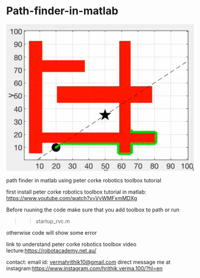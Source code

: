 # Path-finder-in-matlab
![](picture/path.PNG)




path finder in matlab using peter corke robotics toolbox tutorial

first install peter corke robotics toolbox tutorial in matlab:
 https://www.youtube.com/watch?v=VyWMFxmMDXg

Before ruuning the code make sure that you add toolbox to path 
                            or run
   >>startup_rvc.m

otherwise code will show some error

link to understand peter corke robotics toolbox video lecture:https://robotacademy.net.au/

contact: 
email id: vermahrithik10@gmail.com 
direct message me at instagram:https://www.instagram.com/hrithik.verma.100/?hl=en
